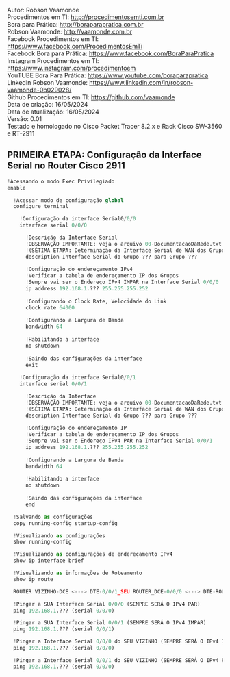 Autor: Robson Vaamonde<br>
Procedimentos em TI: http://procedimentosemti.com.br<br>
Bora para Prática: http://boraparapratica.com.br<br>
Robson Vaamonde: http://vaamonde.com.br<br>
Facebook Procedimentos em TI: https://www.facebook.com/ProcedimentosEmTi<br>
Facebook Bora para Prática: https://www.facebook.com/BoraParaPratica<br>
Instagram Procedimentos em TI: https://www.instagram.com/procedimentoem<br>
YouTUBE Bora Para Prática: https://www.youtube.com/boraparapratica<br>
LinkedIn Robson Vaamonde: https://www.linkedin.com/in/robson-vaamonde-0b029028/<br>
Github Procedimentos em TI: https://github.com/vaamonde<br>
Data de criação: 16/05/2024<br>
Data de atualização: 16/05/2024<br>
Versão: 0.01<br>
Testado e homologado no Cisco Packet Tracer 8.2.x e Rack Cisco SW-3560 e RT-2911

## PRIMEIRA ETAPA: Configuração da Interface Serial no Router Cisco 2911

```python
!Acessando o modo Exec Privilegiado
enable

  !Acessar modo de configuração global
  configure terminal

    !Configuração da interface Serial0/0/0
    interface serial 0/0/0

      !Descrição da Interface Serial
      !OBSERVAÇÃO IMPORTANTE: veja o arquivo 00-DocumentacaoDaRede.txt a partir da linha: 232
      !(SÉTIMA ETAPA: Determinação da Interface Serial de WAN dos Grupos e seu Endereçamento IPv4)
      description Interface Serial do Grupo-??? para Grupo-???
      
      !Configuração do endereçamento IPv4
      !Verificar a tabela de endereçamento IP dos Grupos
      !Sempre vai ser o Endereço IPv4 IMPAR na Interface Serial 0/0/0
      ip address 192.168.1.??? 255.255.255.252
      
      !Configurando o Clock Rate, Velocidade do Link
      clock rate 64000
      
      !Configurando a Largura de Banda
      bandwidth 64
      
      !Habilitando a interface
      no shutdown
      
      !Saindo das configurações da interface
      exit
      
    !Configuração da interface Serial0/0/1
    interface serial 0/0/1

      !Descrição da Interface
      !OBSERVAÇÃO IMPORTANTE: veja o arquivo 00-DocumentacaoDaRede.txt a partir da linha: 232
      !(SÉTIMA ETAPA: Determinação da Interface Serial de WAN dos Grupos e seu Endereçamento IPv4)
      description Interface Serial do Grupo-??? para Grupo-???
      
      !Configuração do endereçamento IP
      !Verificar a tabela de endereçamento IP dos Grupos
      !Sempre vai ser o Endereço IPv4 PAR na Interface Serial 0/0/1
      ip address 192.168.1.??? 255.255.255.252
      
      !Configurando a Largura de Banda
      bandwidth 64
      
      !Habilitando a interface
      no shutdown
      
      !Saindo das configurações da interface
      end

  !Salvando as configurações
  copy running-config startup-config

  !Visualizando as configurações
  show running-config

  !Visualizando as configurações de endereçamento IPv4
  show ip interface brief

  !Visualizando as informações de Roteamento
  show ip route

  ROUTER VIZINHO-DCE <---> DTE-0/0/1_SEU ROUTER_DCE-0/0/0 <---> DTE-ROUTER VIZINHO

  !Pingar a SUA Interface Serial 0/0/0 (SEMPRE SERÁ O IPv4 PAR)
  ping 192.168.1.??? (serial 0/0/0)

  !Pingar a SUA Interface Serial 0/0/1 (SEMPRE SERÁ O IPv4 IMPAR)
  ping 192.168.1.??? (serial 0/0/1)

  !Pingar a Interface Serial 0/0/0 do SEU VIZINHO (SEMPRE SERÁ O IPv4 IMPAR)
  ping 192.168.1.??? (serial 0/0/0)

  !Pingar a Interface Serial 0/0/1 do SEU VIZINHO (SEMPRE SERÁ O IPv4 PAR)
  ping 192.168.1.??? (serial 0/0/0)
```